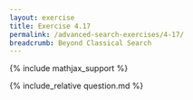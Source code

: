 ```yaml
---
layout: exercise
title: Exercise 4.17
permalink: /advanced-search-exercises/4-17/
breadcrumb: Beyond Classical Search
---
```


{% include mathjax_support %}

<div><i class="arrow-up loader" data-chapter="advanced-search-exercises" data-exercise="ex_17" data-rating="0"></i></div>
{% include_relative question.md %}
